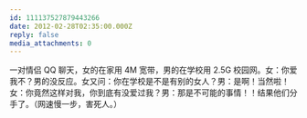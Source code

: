 ```yaml
---
id: 111137527879443266
date: 2012-02-28T02:35:00.000Z
reply: false
media_attachments: 0
---
```


一对情侣 QQ 聊天，女的在家用 4M 宽带，男的在学校用 2.5G 校园网。女：你爱我不？男的没反应。女又问：你在学校是不是有别的女人？男：是啊！当然啦！女：你竟然这样对我，你到底有没爱过我？男：那是不可能的事情！！结果他们分手了。（网速慢一步，害死人。）​​​​

